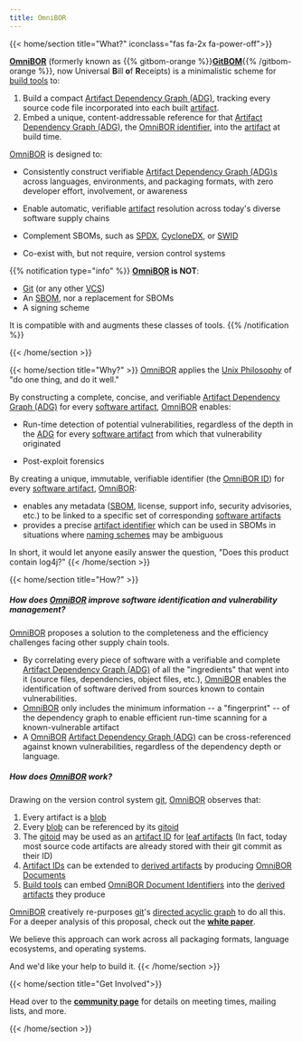 ```yaml
---
title: OmniBOR
---
```

{{< home/section title="What?" iconclass="fas fa-2x fa-power-off">}}

**[OmniBOR](/glossary/omnibor)** (formerly known as {{% gitbom-orange %}}**[GitBOM](https://gitbom.omnibor.io/)**{{% /gitbom-orange %}}, now Universal **B**ill **o**f **R**eceipts) is a minimalistic scheme for [build tools](/glossary/build_tool) to:
1. Build a compact [Artifact Dependency Graph (ADG)](/glossary/artifact_dependency_graph), tracking every source code file incorporated into each built [artifact](/glossary/artifact).
2. Embed a unique, content-addressable reference for that [Artifact Dependency Graph (ADG)](/glossary/artifact_dependency_graph/), the [OmniBOR identifier](/glossary/omnibor/#omnibor-identifier), into the [artifact](/glossary/artifact) at build time.

[OmniBOR](/glossary/omnibor) is designed to:
- Consistently construct verifiable [Artifact Dependency Graph (ADG)s](/glossary/artifact_dependency_graph) across languages, environments, and packaging formats, with zero developer effort, involvement, or awareness

- Enable automatic, verifiable [artifact](/glossary/artifact) resolution across today's diverse software supply chains
- Complement SBOMs, such as [SPDX](https://spdx.dev/), [CycloneDX](https://cyclonedx.org/), or [SWID](https://nvd.nist.gov/products/swid)
- Co-exist with, but not require, version control systems

{{% notification type="info" %}}
**[OmniBOR](/glossary/omnibor) is NOT**:
- [Git](/glossary/git) (or any other [VCS](https://en.wikipedia.org/wiki/Version_control))
- An [SBOM](/glossary/sbom), nor a replacement for SBOMs
- A signing scheme

It is compatible with and augments these classes of tools.
{{% /notification %}}


{{< /home/section >}}

{{< home/section title="Why?" >}}
[OmniBOR](/glossary/omnibor) applies the [Unix Philosophy](https://en.wikipedia.org/wiki/Unix_philosophy) of "do one thing, and do it well."

By constructing a complete, concise, and verifiable [Artifact Dependency Graph (ADG)](/glossary/artifact_dependency_graph) for every [software artifact](/glossary/artifact), [OmniBOR](/glossary/omnibor) enables:
- Run-time detection of potential vulnerabilities, regardless of the depth in the [ADG](/glossary/artifact_dependency_graph) for every [software artifact](/glossary/artifact) from which that vulnerability originated

- Post-exploit forensics

By creating a unique, immutable, verifiable identifier (the [OmniBOR ID](/glossary/omnibor/#omnibor-identifier)) for every [software artifact](/glossary/artifact), [OmniBOR](/glossary/omnibor):
- enables any metadata ([SBOM](/glossary/sbom), license, support info, security advisories, etc.) to be linked to a specific set of corresponding [software artifacts](/glossary/artifact)
- provides a precise [artifact identifier](/glossary/artifact/#artifact-identifiers) which can be used in SBOMs in situations where [naming schemes](/glossary/omnibor/#omnibor-complements-sbom) may be ambiguous

In short, it would let anyone easily answer the question, "Does this product contain log4j?"
{{< /home/section >}}

{{< home/section title="How?" >}}
##### How does [OmniBOR](glossary/omnibor/) improve software identification and vulnerability management?

[OmniBOR](glossary/omnibor/) proposes a solution to the completeness and the efficiency challenges facing other supply chain tools.
- By correlating every piece of software with a verifiable and complete [Artifact Dependency Graph (ADG)](/glossary/artifact_dependency_graph) of all the "ingredients" that went into it (source files, dependencies, object files, etc.), [OmniBOR](glossary/omnibor/) enables the identification of software derived from sources known to contain vulnerabilities.
- [OmniBOR](glossary/omnibor/) only includes the minimum information -- a "fingerprint" -- of the dependency graph to enable efficient run-time scanning for a known-vulnerable artifact
- A [OmniBOR](glossary/omnibor/) [Artifact Dependency Graph (ADG)](/glossary/artifact_dependency_graph) can be cross-referenced against known vulnerabilities, regardless of the dependency depth or language.

##### How does [OmniBOR](glossary/omnibor/) work?

Drawing on the version control system [git](/glossary/git/), [OmniBOR](glossary/omnibor/) observes that:

1. Every artifact is a [blob](/glossary/git/#git-blob)
2. Every [blob](/glossary/git/#git-blob) can be referenced by its [gitoid](/glossary/git/#git-object-id-gitoid)
3. The [gitoid](/glossary/git/#git-object-id-gitoid) may be used as an [artifact ID](/glossary/artifact/#artifact-identifiers) for [leaf artifacts](/glossary/artifact/#leaf-artifacts) (In fact, today most source code artifacts are already stored with their git commit as their ID)
4. [Artifact IDs](/glossary/artifact/#artifact-identifiers) can be extended to [derived artifacts](glossary/artifact/#derived-artifacts) by producing [OmniBOR Documents](/glossary/omnibor/#omnibor-document)
5. [Build tools](/glossary/#build-tool) can embed [OmniBOR Document Identifiers](/glossary/omnibor/#omnibor-identifier) into the [derived artifacts](glossary/artifact/#derived-artifacts) they produce

[OmniBOR](/glossary/omnibor) creatively re-purposes [git](https://en.wikipedia.org/wiki/Git)'s [directed acyclic graph](https://en.wikipedia.org/wiki/Directed_acyclic_graph) to do all this. For a deeper analysis of this proposal, check out the **[white paper](resources/whitepaper)**.

We believe this approach can work across all packaging formats, language ecosystems, and operating systems.

And we'd like your help to build it.
{{< /home/section >}}

{{< home/section title="Get Involved">}}

Head over to the **[community page](/community)** for details on meeting times, mailing lists, and more.

{{< /home/section >}}
